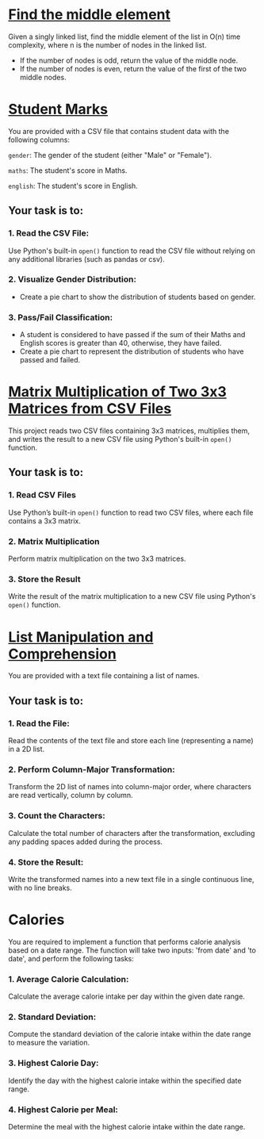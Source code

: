 # [Find the middle element](middle_element_ex1)

Given a singly linked list, find the middle element of the list in
O(n) time complexity, where
n is the number of nodes in the linked list.

- If the number of nodes is odd, return the value of the middle node.
- If the number of nodes is even, return the value of the first of the two middle nodes.

# [Student Marks](student_marks)

You are provided with a CSV file that contains student data with the following columns:

`gender`: The gender of the student (either "Male" or "Female").

`maths`: The student's score in Maths.

`english`: The student's score in English.

## Your task is to:

### 1. Read the CSV File:
Use Python's built-in `open()` function to read the CSV file without relying on any additional libraries (such as pandas or csv).

### 2. Visualize Gender Distribution:

   - Create a pie chart to show the distribution of students based on gender.

### 3. Pass/Fail Classification:
   - A student is considered to have passed if the sum of their Maths and English scores is greater than 40, otherwise, they have failed.
   - Create a pie chart to represent the distribution of students who have passed and failed.

# [Matrix Multiplication of Two 3x3 Matrices from CSV Files](matrix_multiplication)
This project reads two CSV files containing 3x3 matrices, multiplies them, and writes the result to a new CSV file using Python's built-in `open()` function.

## Your task is to:

### 1. Read CSV Files
Use Python’s built-in `open()` function to read two CSV files, where each file contains a 3x3 matrix.

### 2. Matrix Multiplication
Perform matrix multiplication on the two 3x3 matrices.

### 3. Store the Result
Write the result of the matrix multiplication to a new CSV file using Python's `open()` function.

# [List Manipulation and Comprehension](List_Manipulation_and_Comprehension)
You are provided with a text file containing a list of names. 
## Your task is to:

### 1. Read the File:
Read the contents of the text file and store each line (representing a name) in a 2D list.

### 2. Perform Column-Major Transformation:

Transform the 2D list of names into column-major order, where characters are read vertically, column by column.

### 3. Count the Characters:
Calculate the total number of characters after the transformation, excluding any padding spaces added during the process.

### 4. Store the Result:
Write the transformed names into a new text file in a single continuous line, with no line breaks.

# Calories
You are required to implement a function that performs calorie analysis based on a date range. The function will take two inputs: 'from date' and 'to date', and perform the following tasks:

### 1. Average Calorie Calculation:
Calculate the average calorie intake per day within the given date range.

### 2. Standard Deviation:
Compute the standard deviation of the calorie intake within the date range to measure the variation.

### 3. Highest Calorie Day:
Identify the day with the highest calorie intake within the specified date range.

### 4. Highest Calorie per Meal:
Determine the meal with the highest calorie intake within the date range.